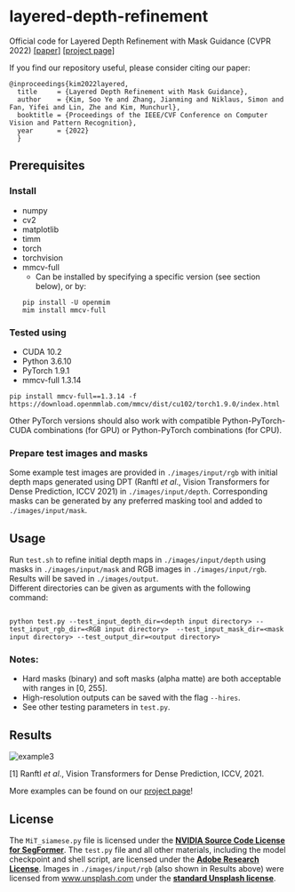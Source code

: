 # layered-depth-refinement

Official code for Layered Depth Refinement with Mask Guidance (CVPR 2022)
[[paper]](https://arxiv.org/abs/2206.03048) [[project page]](https://sooyekim.github.io/MaskDepth/)

If you find our repository useful, please consider citing our paper:
```
@inproceedings{kim2022layered,
  title     = {Layered Depth Refinement with Mask Guidance},
  author    = {Kim, Soo Ye and Zhang, Jianming and Niklaus, Simon and Fan, Yifei and Lin, Zhe and Kim, Munchurl},
  booktitle = {Proceedings of the IEEE/CVF Conference on Computer Vision and Pattern Recognition},
  year      = {2022}
  }
```
## Prerequisites
### Install
* numpy
* cv2
* matplotlib
* timm
* torch
* torchvision
* mmcv-full
    * Can be installed by specifying a specific version (see section below), or by:  
    ```
    pip install -U openmim
    mim install mmcv-full
    ```

### Tested using
* CUDA 10.2
* Python 3.6.10
* PyTorch 1.9.1
* mmcv-full 1.3.14
```
pip install mmcv-full==1.3.14 -f https://download.openmmlab.com/mmcv/dist/cu102/torch1.9.0/index.html
```
Other PyTorch versions should also work with compatible Python-PyTorch-CUDA combinations (for GPU) or Python-PyTorch combinations (for CPU).

### Prepare test images and masks
Some example test images are provided in `./images/input/rgb` with initial depth maps generated using DPT (Ranftl _et al_., Vision Transformers for Dense Prediction, ICCV 2021) in `./images/input/depth`. Corresponding masks can be generated by any preferred masking tool and added to `./images/input/mask`.

## Usage
Run `test.sh` to refine initial depth maps in `./images/input/depth` using masks in `./images/input/mask` and RGB images in `./images/input/rgb`. Results will be saved in `./images/output`.  
Different directories can be given as arguments with the following command:
```

python test.py --test_input_depth_dir=<depth input directory> --test_input_rgb_dir=<RGB input directory>  --test_input_mask_dir=<mask input directory> --test_output_dir=<output directory>
```

### Notes:
* Hard masks (binary) and soft masks (alpha matte) are both acceptable with ranges in [0, 255].
* High-resolution outputs can be saved with the flag `--hires`.
* See other testing parameters in `test.py`.

## Results
![example3](https://github.com/adobe-research/layered-depth-refinement/assets/25021245/1d5ee445-a2e6-44e1-9d33-42b805413aee)

[1] Ranftl _et al_., Vision Transformers for Dense Prediction, ICCV, 2021.

More examples can be found on our [project page](https://sooyekim.github.io/MaskDepth/)!

## License
The `MiT_siamese.py` file is licensed under the [**NVIDIA Source Code License for SegFormer**](https://git.corp.adobe.com/sooyek/layered-depth-refinement/blob/main/LICENSE.md#nvidia-source-code-license-for-segformer). The `test.py` file and all other materials, including the model checkpoint and shell script, are licensed under the [**Adobe Research License**](https://git.corp.adobe.com/sooyek/layered-depth-refinement/blob/main/LICENSE.md#adobe-research-license). Images in `./images/input/rgb` (also shown in Results above) were licensed from www.unsplash.com under the [**standard Unsplash license**](https://unsplash.com/license).
